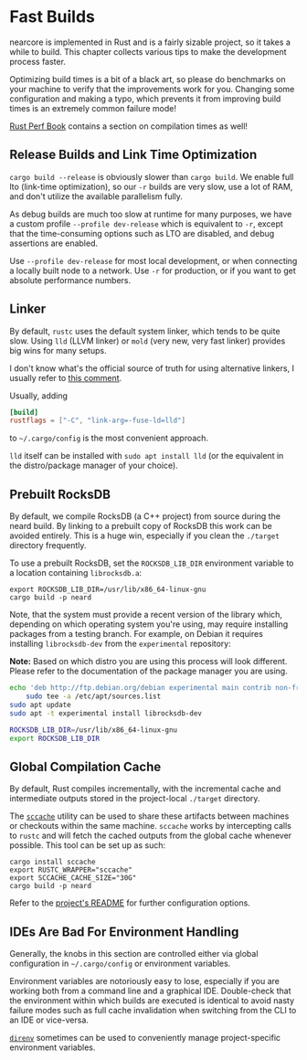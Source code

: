 # Fast Builds

nearcore is implemented in Rust and is a fairly sizable project, so it takes a
while to build. This chapter collects various tips to make the development
process faster.

Optimizing build times is a bit of a black art, so please do benchmarks on your
machine to verify that the improvements work for you. Changing some configuration
and making a typo, which prevents it from improving build times is an
extremely common failure mode!

[Rust Perf Book](https://nnethercote.github.io/perf-book/compile-times.html)
contains a section on compilation times as well!

## Release Builds and Link Time Optimization

`cargo build --release` is obviously slower than `cargo build`. We enable full
lto (link-time optimization), so our `-r` builds are very slow, use a lot of
RAM, and don't utilize the available parallelism fully.

As debug builds are much too slow at runtime for many purposes, we have a custom
profile `--profile dev-release` which is equivalent to `-r`, except that the
time-consuming options such as LTO are disabled, and debug assertions are enabled.

Use `--profile dev-release` for most local development, or when connecting a
locally built node to a network. Use `-r` for production, or if you want to get
absolute performance numbers.

## Linker

By default, `rustc` uses the default system linker, which tends to be quite
slow. Using `lld` (LLVM linker) or `mold` (very new, very fast linker) provides
big wins for many setups.

I don't know what's the official source of truth for using alternative linkers,
I usually refer to [this
comment](https://github.com/rust-lang/rust/issues/39915#issuecomment-538049306).

Usually, adding

```toml
[build]
rustflags = ["-C", "link-arg=-fuse-ld=lld"]
```

to `~/.cargo/config` is the most convenient approach.

`lld` itself can be installed with `sudo apt install lld` (or the equivalent in
the distro/package manager of your choice).

## Prebuilt RocksDB

By default, we compile RocksDB (a C++ project) from source during the neard
build. By linking to a prebuilt copy of RocksDB this work can be avoided
entirely. This is a huge win, especially if you clean the `./target` directory
frequently.

To use a prebuilt RocksDB, set the `ROCKSDB_LIB_DIR` environment variable to
a location containing `librocksdb.a`:

```console
export ROCKSDB_LIB_DIR=/usr/lib/x86_64-linux-gnu
cargo build -p neard
```

Note, that the system must provide a recent version of the library which,
depending on which operating system you're using, may require installing packages
from a testing branch. For example, on Debian it requires installing
`librocksdb-dev` from the `experimental` repository:

**Note:** Based on which distro you are using this process will look different.
Please refer to the documentation of the package manager you are using.

```bash
echo 'deb http://ftp.debian.org/debian experimental main contrib non-free' |
    sudo tee -a /etc/apt/sources.list
sudo apt update
sudo apt -t experimental install librocksdb-dev

ROCKSDB_LIB_DIR=/usr/lib/x86_64-linux-gnu
export ROCKSDB_LIB_DIR
```

## Global Compilation Cache

<!-- cspell:ignore sccache direnv -->
By default, Rust compiles incrementally, with the incremental cache and
intermediate outputs stored in the project-local `./target` directory.

The [`sccache`](https://github.com/mozilla/sccache) utility can be used to share
these artifacts between machines or checkouts within the same machine. `sccache`
works by intercepting calls to `rustc` and will fetch the cached outputs from
the global cache whenever possible. This tool can be set up as such:

```console
cargo install sccache
export RUSTC_WRAPPER="sccache"
export SCCACHE_CACHE_SIZE="30G"
cargo build -p neard
```

Refer to the [project's README](https://github.com/mozilla/sccache) for further
configuration options.

## IDEs Are Bad For Environment Handling

Generally, the knobs in this section are controlled either via global
configuration in `~/.cargo/config` or environment variables.

Environment variables are notoriously easy to lose, especially if you are
working both from a command line and a graphical IDE. Double-check that the
environment within which builds are executed is identical to avoid nasty
failure modes such as full cache invalidation when switching from the
CLI to an IDE or vice-versa.

[`direnv`](https://direnv.net) sometimes can be used to conveniently manage
project-specific environment variables.
